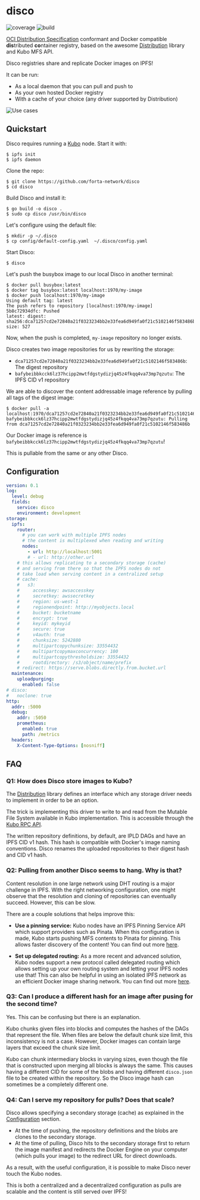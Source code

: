 # disco
![coverage](https://img.shields.io/badge/coverage-73.3%25-brightgreen)
![build](https://github.com/forta-network/disco/actions/workflows/build.yml/badge.svg)

[OCI Distribution Specification](https://github.com/opencontainers/distribution-spec/blob/main/spec.md) conformant and Docker compatible **dis**tributed **co**ntainer registry, based on the awesome [Distribution](https://github.com/distribution/distribution) library and Kubo MFS API.

Disco registries share and replicate Docker images on IPFS!

It can be run:

- As a local daemon that you can pull and push to
- As your own hosted Docker registry
- With a cache of your choice (any driver supported by Distribution)

![Use cases](_assets/use-cases.png)

## Quickstart

Disco requires running a [Kubo](https://github.com/ipfs/kubo) node. Start it with:

```
$ ipfs init
$ ipfs daemon
```

Clone the repo:

```
$ git clone https://github.com/forta-network/disco
$ cd disco
```

Build Disco and install it:

```
$ go build -o disco .
$ sudo cp disco /usr/bin/disco
```

Let's configure using the default file:

```
$ mkdir -p ~/.disco
$ cp config/default-config.yaml  ~/.disco/config.yaml
```

Start Disco:

```
$ disco
```

Let's push the busybox image to our local Disco in another terminal:
```
$ docker pull busybox:latest
$ docker tag busybox:latest localhost:1970/my-image
$ docker push localhost:1970/my-image
Using default tag: latest
The push refers to repository [localhost:1970/my-image]
5b8c72934dfc: Pushed 
latest: digest: sha256:dca71257cd2e72840a21f0323234bb2e33fea6d949fa0f21c5102146f583486b size: 527
```

Now, when the push is completed, `my-image` repository no longer exists.

Disco creates two image repositories for us by rewriting the storage:
- `dca71257cd2e72840a21f0323234bb2e33fea6d949fa0f21c5102146f583486b`: The digest repository
- `bafybeibbkcck6lz37hcipp2mwtfdgstydizjq45z4fkqq4va73mp7qzutu`: The IPFS CID v1 repository

We are able to discover the content addressable image reference by pulling all tags of the digest image:
```
$ docker pull -a localhost:1970/dca71257cd2e72840a21f0323234bb2e33fea6d949fa0f21c5102146f583486b
bafybeibbkcck6lz37hcipp2mwtfdgstydizjq45z4fkqq4va73mp7qzutu: Pulling from dca71257cd2e72840a21f0323234bb2e33fea6d949fa0f21c5102146f583486b
```

Our Docker image is reference is `bafybeibbkcck6lz37hcipp2mwtfdgstydizjq45z4fkqq4va73mp7qzutu`!

This is pullable from the same or any other Disco.

## Configuration

```yaml
version: 0.1
log:
  level: debug
  fields:
    service: disco
    environment: development
storage:
  ipfs:
    router:
	  # you can work with multiple IPFS nodes
	  # the content is multiplexed when reading and writing
      nodes:
        - url: http://localhost:5001
        # - url: http://other.url
	# this allows replicating to a secondary storage (cache)
	# and serving from there so that the IPFS nodes do not
	# take load when serving content in a centralized setup
    # cache:
    #   s3:
    #     accesskey: awsaccesskey
    #     secretkey: awssecretkey
    #     region: us-west-1
    #     regionendpoint: http://myobjects.local
    #     bucket: bucketname
    #     encrypt: true
    #     keyid: mykeyid
    #     secure: true
    #     v4auth: true
    #     chunksize: 5242880
    #     multipartcopychunksize: 33554432
    #     multipartcopymaxconcurrency: 100
    #     multipartcopythresholdsize: 33554432
    #     rootdirectory: /s3/object/name/prefix
    # redirect: https://serve.blobs.directly.from.bucket.url
  maintenance:
    uploadpurging:
      enabled: false
# disco:
#   noclone: true
http:
  addr: :5000
  debug:
    addr: :5050
    prometheus:
      enabled: true
      path: /metrics
  headers:
    X-Content-Type-Options: [nosniff]
```

## FAQ

### Q1: How does Disco store images to Kubo?

The [Distribution](https://github.com/distribution/distribution) library defines an interface which any storage driver needs to implement in order to be an option.

The trick is implementing this driver to write to and read from the Mutable File System available in Kubo implementation. This is accessible through the [Kubo RPC API](https://docs.ipfs.tech/reference/kubo/rpc/).

The written repository definitions, by default, are IPLD DAGs and have an IPFS CID v1 hash. This hash is compatible with Docker's image naming conventions. Disco renames the uploaded repositories to their digest hash and CID v1 hash.

### Q2: Pulling from another Disco seems to hang. Why is that?

Content resolution in one large network using DHT routing is a major challenge in IPFS. With the right networking configuration, one might observe that the resolution and cloning of repositories can eventually succeed. However, this can be slow.

There are a couple solutions that helps improve this:
- **Use a pinning service:** Kubo nodes have an IPFS Pinning Service API which support providers such as Pinata. When this configuration is made, Kubo starts pushing MFS contents to Pinata for pinning. This allows faster discovery of the content! You can find out more [here](https://docs.ipfs.tech/how-to/work-with-pinning-services/).

- **Set up delegated routing:** As a more recent and advanced solution, Kubo nodes support a new protocol called delegated routing which allows setting up your own routing system and letting your IPFS nodes use that! This can also be helpful in using an isolated IPFS network as an efficient Docker image sharing network. You can find out more [here](https://docs.ipfs.tech/how-to/work-with-pinning-services/).

### Q3: Can I produce a different hash for an image after pusing for the second time?

Yes. This can be confusing but there is an explanation.

Kubo chunks given files into blocks and computes the hashes of the DAGs that represent the file. When files are below the default chunk size limit, this inconsistency is not a case. However, Docker images can contain large layers that exceed the chunk size limit.

Kubo can chunk intermediary blocks in varying sizes, even though the file that is constructed upon merging all blocks is always the same. This causes having a different CID for some of the blobs and having different `disco.json` file to be created within the repository. So the Disco image hash can sometimes be a completely different one.

### Q4: Can I serve my repository for pulls? Does that scale?

Disco allows specifying a secondary storage (cache) as explained in the [Configuration](#configuration) section.
- At the time of pushing, the repository definitions and the blobs are clones to the secondary storage.
- At the time of pulling, Disco hits to the secondary storage first to return the image manifest and redirects the Docker Engine on your computer (which pulls your image) to the redirect URL for direct downloads.

As a result, with the useful configuration, it is possible to make Disco never touch the Kubo nodes.

This is both a centralized and a decentralized configuration as pulls are scalable and the content is still served over IPFS!
